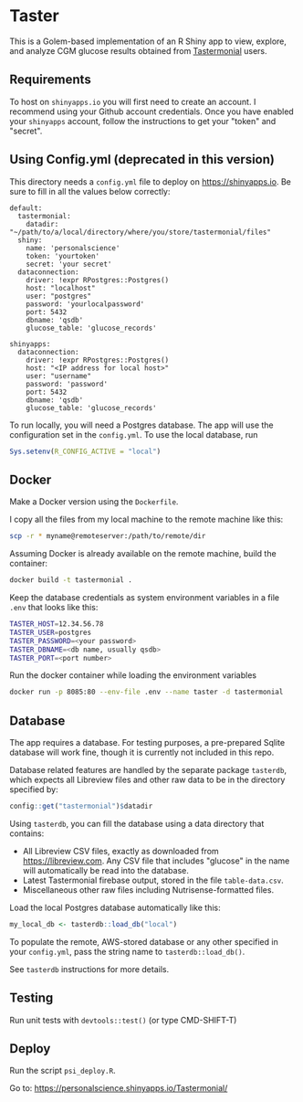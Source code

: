# Taster

This is a Golem-based implementation of an R Shiny app to view, explore, and analyze CGM glucose results obtained from [Tastermonial](https://tastermonial.com) users.

## Requirements

To host on `shinyapps.io` you will first need to create an account. I recommend using your Github account credentials. Once you have enabled your `shinyapps` account, follow the instructions to get your "token" and "secret".

## Using Config.yml (deprecated in this version)

This directory needs a `config.yml` file to deploy on <https://shinyapps.io>. Be sure to fill in all the values below correctly:

``` {.yaml}
default:
  tastermonial:
    datadir: "~/path/to/a/local/directory/where/you/store/tastermonial/files"
  shiny:
    name: 'personalscience'
    token: 'yourtoken'
    secret: 'your secret'
  dataconnection:
    driver: !expr RPostgres::Postgres()
    host: "localhost"
    user: "postgres"
    password: 'yourlocalpassword'
    port: 5432
    dbname: 'qsdb'
    glucose_table: 'glucose_records'

shinyapps:
  dataconnection:
    driver: !expr RPostgres::Postgres()
    host: "<IP address for local host>"
    user: "username"
    password: 'password'
    port: 5432
    dbname: 'qsdb'
    glucose_table: 'glucose_records'
```

To run locally, you will need a Postgres database. The app will use the configuration set in the `config.yml`. To use the local database, run

``` r
Sys.setenv(R_CONFIG_ACTIVE = "local")
```

## Docker

Make a Docker version using the `Dockerfile`.

I copy all the files from my local machine to the remote machine like this:

``` sh
scp -r * myname@remoteserver:/path/to/remote/dir
```

Assuming Docker is already available on the remote machine, build the container:

``` sh
docker build -t tastermonial .
```

Keep the database credentials as system environment variables in a file `.env` that looks like this:

``` sh
TASTER_HOST=12.34.56.78
TASTER_USER=postgres
TASTER_PASSWORD=<your password>
TASTER_DBNAME=<db name, usually qsdb>
TASTER_PORT=<port number>
```

Run the docker container while loading the environment variables

``` sh
docker run -p 8085:80 --env-file .env --name taster -d tastermonial
```

## Database

The app requires a database. For testing purposes, a pre-prepared Sqlite database will work fine, though it is currently not included in this repo.

Database related features are handled by the separate package `tasterdb`, which expects all Libreview files and other raw data to be in the directory specified by:

``` r
config::get("tastermonial")$datadir
```

Using `tasterdb`, you can fill the database using a data directory that contains:

-   All Libreview CSV files, exactly as downloaded from <https://libreview.com>. Any CSV file that includes "glucose" in the name will automatically be read into the database.
-   Latest Tastermonial firebase output, stored in the file `table-data.csv`.
-   Miscellaneous other raw files including Nutrisense-formatted files.

Load the local Postgres database automatically like this:

``` r
my_local_db <- tasterdb::load_db("local")
```

To populate the remote, AWS-stored database or any other specified in your `config.yml`, pass the string name to `tasterdb::load_db()`.

See `tasterdb` instructions for more details.

## Testing

Run unit tests with `devtools::test()` (or type CMD-SHIFT-T)

## Deploy

Run the script `psi_deploy.R`.

Go to: <https://personalscience.shinyapps.io/Tastermonial/>
